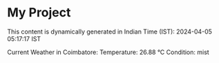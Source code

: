 # My Project

This content is dynamically generated in Indian Time (IST): 2024-04-05 05:17:17 IST


Current Weather in Coimbatore:
Temperature: 26.88 °C
Condition: mist
